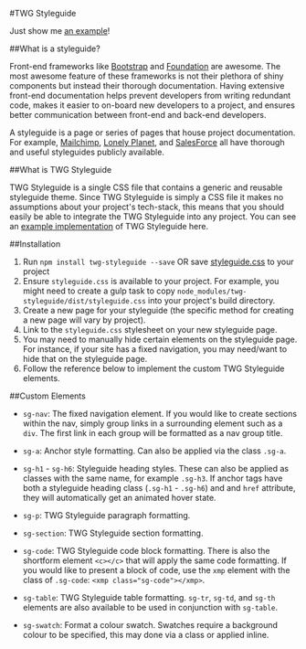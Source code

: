 #TWG Styleguide

Just show me [an example](http://twg.github.io/styleguide/)!

##What is a styleguide?

Front-end frameworks like [Bootstrap](http://getbootstrap.com/) and [Foundation](http://foundation.zurb.com/) are awesome. The most awesome feature of these frameworks is not their plethora of shiny components but instead their thorough documentation. Having extensive front-end documentation helps prevent developers from writing redundant code, makes it easier to on-board new developers to a project, and ensures better communication between front-end and back-end developers.

A styleguide is a page or series of pages that house project documentation. For example, [Mailchimp](http://ux.mailchimp.com/patterns/), [Lonely Planet](http://rizzo.lonelyplanet.com/styleguide/design-elements/colours), and [SalesForce](https://www.lightningdesignsystem.com/) all have thorough and useful styleguides publicly available.

##What is TWG Styleguide

TWG Styleguide is a single CSS file that contains a generic and reusable styleguide theme. Since TWG Styleguide is simply a CSS file it makes no assumptions about your project's tech-stack, this means that you should easily be able to integrate the TWG Styleguide into any project. You can see an [example implementation](http://twg.github.io/styleguide/) of TWG Styleguide here.

##Installation

1. Run `npm install twg-styleguide --save` OR save [styleguide.css](https://raw.githubusercontent.com/twg/styleguide/gh-pages/dist/styleguide.css?token=ABTA4SoAxTlsCHPTAutHBnNbYcJQEYYaks5Wp9htwA%3D%3D) to your project
1. Ensure `styleguide.css` is available to your project. For example, you might need to create a gulp task to copy `node_modules/twg-styleguide/dist/styleguide.css` into your project's build directory.
1. Create a new page for your styleguide (the specific method for creating a new page will vary by project).
1. Link to the `styleguide.css` stylesheet on your new styleguide page.
1. You may need to manually hide certain elements on the styleguide page. For instance, if your site has a fixed navigation, you may need/want to hide that on the styleguide page.
1. Follow the reference below to implement the custom TWG Styleguide elements.

##Custom Elements

- `sg-nav`: The fixed navigation element. If you would like to create sections within the nav, simply group links in a surrounding element such as a `div`. The first link in each group will be formatted as a nav group title.

- `sg-a`: Anchor style formatting. Can also be applied via the class `.sg-a`.

- `sg-h1` - `sg-h6`: Styleguide heading styles. These can also be applied as classes with the same name, for example `.sg-h3`. If anchor tags have both a styleguide heading class (`.sg-h1` - `.sg-h6`) and and `href` attribute, they will automatically get an animated hover state.

- `sg-p`: TWG Styleguide paragraph formatting.

- `sg-section`: TWG Styleguide section formatting.

- `sg-code`: TWG Styleguide code block formatting. There is also the shortform element `<c></c>` that will apply the same code formatting. If you would like to present a block of code, use the `xmp` element with the class of `.sg-code`: `<xmp class="sg-code"></xmp>`.

- `sg-table`: TWG Styleguide table formatting. `sg-tr`, `sg-td`, and `sg-th` elements are also available to be used in conjunction with `sg-table`.

- `sg-swatch`: Format a colour swatch. Swatches require a background colour to be specified, this may done via a class or applied inline.
